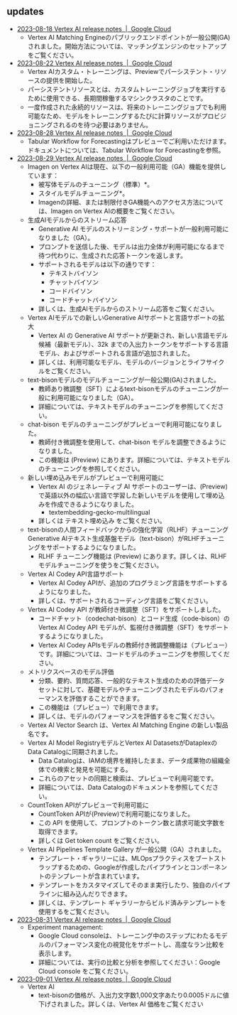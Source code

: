 
## updates

- [2023-08-18 Vertex AI release notes  |  Google Cloud](https://cloud.google.com/vertex-ai/docs/release-notes#August_18_2023)
  - Vertex AI Matching Engineのパブリックエンドポイントが一般公開(GA)されました。開始方法については、マッチングエンジンのセットアップをご覧ください。
- [2023-08-22 Vertex AI release notes  |  Google Cloud](https://cloud.google.com/vertex-ai/docs/release-notes#August_22_2023)
  - Vertex AIカスタム・トレーニングは、Previewでパーシステント・リソースの提供を開始した。
  - パーシステントリソースとは、カスタムトレーニングジョブを実行するために使用できる、長期間稼働するマシンクラスタのことです。
  - 一度作成された永続的リソースは、将来のトレーニングジョブでも利用可能なため、モデルをトレーニングするたびに計算リソースがプロビジョニングされるのを待つ必要はありません。
- [2023-08-28 Vertex AI release notes  |  Google Cloud](https://cloud.google.com/vertex-ai/docs/release-notes#August_28_2023)
  - Tabular Workflow for Forecastingはプレビューでご利用いただけます。ドキュメントについては、Tabular Workflow for Forecastingを参照。
- [2023-08-29 Vertex AI release notes  |  Google Cloud](https://cloud.google.com/vertex-ai/docs/release-notes#August_29_2023)
  - Imagen on Vertex AIは現在、以下の一般利用可能（GA）機能を提供しています：
    - 被写体モデルのチューニング（標準）*。
    - スタイルモデルチューニング*。
    - Imagenの詳細、または制限付きGA機能へのアクセス方法については、Imagen on Vertex AIの概要をご覧ください。
  - 生成AIモデルからのストリーム応答
    - Generative AI モデルのストリーミング・サポートが一般利用可能になりました（GA）。
    - プロンプトを送信した後、モデルは出力全体が利用可能になるまで待つ代わりに、生成された応答トークンを返します。
    - サポートされるモデルは以下の通りです：
      - テキストバイソン
      - チャットバイソン
      - コードバイソン
      - コードチャットバイソン
    - 詳しくは、生成AIモデルからのストリーム応答をご覧ください。
  - Vertex AIモデルでの新しいGenerative AIサポートと言語サポートの拡大
    - Vertex AI の Generative AI サポートが更新され、新しい言語モデル候補（最新モデル）、32k までの入出力トークンをサポートする言語モデル、およびサポートされる言語が追加されました。
    - 詳しくは、利用可能なモデル、モデルのバージョンとライフサイクルをご覧ください。
  - text-bisonモデルのモデルチューニングが一般公開(GA)されました。
    - 教師あり微調整（SFT）によるtext-bisonモデルのチューニングが一般に利用可能になりました（GA）。
    - 詳細については、テキストモデルのチューニングを参照してください。
  - chat-bison モデルのチューニングがプレビューで利用可能になりました。
    - 教師付き微調整を使用して、chat-bison モデルを調整できるようになりました。
    - この機能は (Preview) にあります。詳細については、テキストモデルのチューニングを参照してください。
  - 新しい埋め込みモデルがプレビューで利用可能に
    - Vertex AI のジェネレーティブ AI サポートのユーザーは、(Preview) で英語以外の幅広い言語で学習した新しいモデルを使用して埋め込みを作成できるようになりました。
      - textembedding-gecko-multilingual
    - 詳しくは テキスト埋め込み をご覧ください。
  - text-bisonの人間フィードバックからの強化学習（RLHF）チューニング Generative AIテキスト生成基盤モデル（text-bison）がRLHFチューニングをサポートするようになりました。
    - RLHF チューニング機能は (Preview) にあります。詳しくは、RLHFモデルチューニングを使うをご覧ください。
  - Vertex AI Codey API言語サポート
    - Vertex AI Codey APIが、追加のプログラミング言語をサポートするようになりました。
    - 詳しくは、サポートされるコーディング言語をご覧ください。
  - Vertex AI Codey API が教師付き微調整（SFT）をサポートしました。
    - コードチャット（codechat-bison）とコード生成（code-bison）の Vertex AI Codey API モデルが、監視付き微調整（SFT）をサポートするようになりました。
    - Vertex AI Codey APIsモデルの教師付き微調整機能は（プレビュー）です。詳細については、コードモデルのチューニングを参照してください。
  - メトリクスベースのモデル評価
    - 分類、要約、質問応答、一般的なテキスト生成のための評価データセットに対して、基礎モデルやチューニングされたモデルのパフォーマンスを評価することができます。
    - この機能は（プレビュー）で利用できます。
    - 詳しくは、モデルのパフォーマンスを評価するをご覧ください。
  - Vertex AI Vector Search は、Vertex AI Matching Engine の新しい製品名です。
  - Vertex AI Model RegistryモデルとVertex AI DatasetsがDataplexのData Catalogに同期されました。
    - Data Catalogは、IAMの境界を維持したまま、データ成果物の組織全体での検索と発見を可能にする。
    - これらのアセットの同期と検索は、プレビューで利用可能です。
    - 詳細については、Data Catalogのドキュメントを参照してください。
  - CountToken APIがプレビューで利用可能に
    - CountToken APIが(Preview)で利用可能になりました。
    - この API を使用して、プロンプトのトークン数と請求可能文字数を取得できます。
    - 詳しくは Get token count をご覧ください。
  - Vertex AI Pipelines Template Gallery が一般公開（GA）されました。
    - テンプレート・ギャラリーには、MLOpsプラクティスをブートストラップするための、Googleが作成したパイプラインとコンポーネントのテンプレートが含まれています。
    - テンプレートをカスタマイズしてそのまま実行したり、独自のパイプラインに組み込んだりできます。
    - 詳しくは、テンプレート ギャラリーからビルド済みテンプレートを使用するをご覧ください。
- [2023-08-31 Vertex AI release notes  |  Google Cloud](https://cloud.google.com/vertex-ai/docs/release-notes#August_31_2023)
  - Experiment management:
    - Google Cloud consoleは、トレーニング中のステップにわたるモデルのパフォーマンス変化の視覚化をサポートし、高度なラン比較を表示します。
    - 詳細については、実行の比較と分析を参照してください：Google Cloud console をご覧ください。
- [2023-09-01 Vertex AI release notes  |  Google Cloud](https://cloud.google.com/vertex-ai/docs/release-notes#September_01_2023)
  - Vertex AI
    - text-bisonの価格が、入出力文字数1,000文字あたり0.0005ドルに値下げされました。詳しくは、Vertex AI 価格をご覧ください

